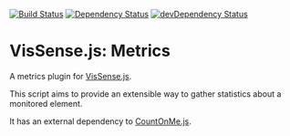 [![Build Status](https://travis-ci.org/vissense/vissense-metrics.svg)](https://travis-ci.org/vissense/vissense-metrics)
[![Dependency Status](https://david-dm.org/vissense/vissense-metrics.svg)](https://david-dm.org/vissense/vissense-metrics)
[![devDependency Status](https://david-dm.org/vissense/vissense-metrics/dev-status.svg)](https://david-dm.org/vissense/vissense-metrics#info=devDependencies)

VisSense.js: Metrics
====

A metrics plugin for [VisSense.js](https://github.com/vissense/vissense-configurable-polling-strategy).

This script aims to provide an extensible way to gather statistics about a monitored element.

It has an external dependency to [CountOnMe.js](https://github.com/theborakompanioni/countonmejs).
